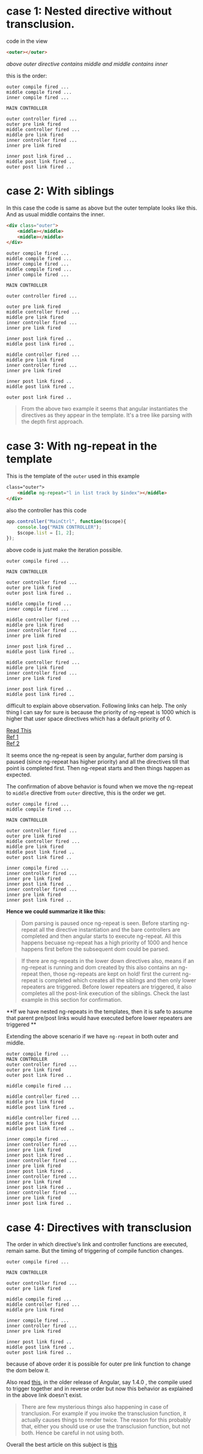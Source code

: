 # case 1: Nested directive without transclusion.

code in the view

```html
<outer></outer>
```

*above outer directive contains middle and middle contains inner*

this is the order:
```
outer compile fired ...
middle compile fired ...
inner compile fired ...

MAIN CONTROLLER

outer controller fired ...
outer pre link fired
middle controller fired ...
middle pre link fired
inner controller fired ...
inner pre link fired

inner post link fired ..
middle post link fired ..
outer post link fired ..
```

# case 2: With siblings

In this case the code is same as above but the outer template looks like this. And
as usual middle contains the inner.

```html
<div class="outer">
    <middle></middle>
    <middle></middle>
</div>
```

```
outer compile fired ...
middle compile fired ...
inner compile fired ...
middle compile fired ...
inner compile fired ...

MAIN CONTROLLER

outer controller fired ...

outer pre link fired
middle controller fired ...
middle pre link fired
inner controller fired ...
inner pre link fired

inner post link fired ..
middle post link fired ..

middle controller fired ...
middle pre link fired
inner controller fired ...
inner pre link fired

inner post link fired ..
middle post link fired ..

outer post link fired ..
```

> From the above two example it seems that angular instantiates the directives
> as they appear in the template. It's a tree like parsing with the depth first
> approach.

# case 3: With ng-repeat in the template

This is the template of the `outer` used in this example

```html
class="outer">
    <middle ng-repeat="l in list track by $index"></middle>
</div>
```

also the controller has this code

```javascript
app.controller("MainCtrl", function($scope){
    console.log("MAIN CONTROLLER");
    $scope.list = [1, 2];
});
```

above code is just make the iteration possible.

```
outer compile fired ...

MAIN CONTROLLER

outer controller fired ...
outer pre link fired
outer post link fired ..

middle compile fired ...
inner compile fired ...

middle controller fired ...
middle pre link fired
inner controller fired ...
inner pre link fired

inner post link fired ..
middle post link fired ..

middle controller fired ...
middle pre link fired
inner controller fired ...
inner pre link fired

inner post link fired ..
middle post link fired ..
```

difficult to explain above observation. Following links can help. The only thing I can
say for sure is because the priority of ng-repeat is 1000 which is higher that user space
directives which has a default priority of 0.

[Read This](http://stackoverflow.com/questions/36975189/why-ng-repeat-changes-order-of-link-function-execution)  
[Ref 1](http://stackoverflow.com/questions/16113647/ngrepeat-and-directives-execution-order)  
[Ref 2](http://stackoverflow.com/questions/19270392/what-is-priority-of-ng-repeat-directive-can-you-change-it)  

It seems once the ng-repeat is seen by angular, further dom parsing is paused (since ng-repeat has higher priority) and all the directives till that point is completed first. Then ng-repeat starts and then things
happen as expected.

The confirmation of above behavior is found when we move the ng-repeat to `middle` directive from `outer`
directive, this is the order we get.

```
outer compile fired ...
middle compile fired ...

MAIN CONTROLLER

outer controller fired ...
outer pre link fired
middle controller fired ...
middle pre link fired
middle post link fired ..
outer post link fired ..

inner compile fired ...
inner controller fired ...
inner pre link fired
inner post link fired ..
inner controller fired ...
inner pre link fired
inner post link fired ..
```

**Hence we could summarize it like this:**
> Dom parsing is paused once ng-repeat is seen. Before starting ng-repeat all the directive
> instantiation and the bare controllers are completed and then angular starts to execute
> ng-repeat. All this happens becuase ng-repeat has a high priority of 1000 and hence happens
> first before the subsequent dom could be parsed.

> If there are ng-repeats in the lower down directives also, means if an ng-repeat is running
> and dom created by this also contains an ng-repeat then, those ng-repeats are kept on hold!
> first the current ng-repeat is completed which creates all the siblings and then only lower repeaters
> are triggered. Before lower repeaters are triggered, it also completes all the post-link execution
> of the siblings. Check the last example in this section for confirmation.


**If we have nested ng-repeats in the templates, then it is safe to assume that
parent pre/post links would have executed before lower repeaters are triggered
**

Extending the above scenario if we have `ng-repeat` in both outer and middle.

```
outer compile fired ...
MAIN CONTROLLER
outer controller fired ...
outer pre link fired
outer post link fired ..

middle compile fired ...

middle controller fired ...
middle pre link fired
middle post link fired ..

middle controller fired ...
middle pre link fired
middle post link fired ..

inner compile fired ...
inner controller fired ...
inner pre link fired
inner post link fired ..
inner controller fired ...
inner pre link fired
inner post link fired ..
inner controller fired ...
inner pre link fired
inner post link fired ..
inner controller fired ...
inner pre link fired
inner post link fired ..
```

# case 4: Directives with transclusion

The order in which directive's link and controller functions are executed, remain same. But the
timing of triggering of compile function changes.

```
outer compile fired ...

MAIN CONTROLLER

outer controller fired ...
outer pre link fired

middle compile fired ...
middle controller fired ...
middle pre link fired

inner compile fired ...
inner controller fired ...
inner pre link fired

inner post link fired ..
middle post link fired ..
outer post link fired ..
```

because of above order it is possible for outer pre link function to change the dom below it.

Also read [this](http://jvandemo.com/the-nitty-gritty-of-compile-and-link-functions-inside-angularjs-directives-part-2-transclusion/), in the older release of Angular, say 1.4.0 , the compile used to trigger together
and in reverse order but now this behavior as explained in the above link doesn't exist.

> There are few mysterious things also happening in case of tranclusion. For example if you invoke the
> transclusion function, it actually causes things to render twice. The reason for this probably that,
> either you should use <ng-transclude> </ng-transclude> or use the transclusion function, but not both.
> Hence be careful in not using both.

Overall the best article on this subject is [this](http://www.jvandemo.com/the-nitty-gritty-of-compile-and-link-functions-inside-angularjs-directives/)
